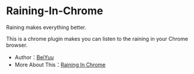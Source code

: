 Raining-In-Chrome
=================

Raining makes everything better.

This is a chrome plugin makes you can listen to the raining in your Chrome browser.

* Author：[BeiYuu](http://beiyuu.com)
* More About This：[Raining In Chrome](http://beiyuu.com/raining-in-chrome 'Raining In Chrome')
